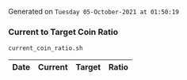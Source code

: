 Generated on `Tuesday 05-October-2021 at 01:50:19`

### Current to Target Coin Ratio
`current_coin_ratio.sh`

Date|Current|Target|Ratio
---|---|---|---
